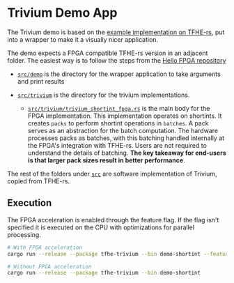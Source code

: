 # Trivium Demo App

The Trivium demo is based on the [example implementation on TFHE-rs](https://github.com/zama-ai/tfhe-rs/tree/main/apps/trivium), put into a wrapper to make it a visually nicer application.

The demo expects a FPGA compatible TFHE-rs version in an adjacent folder. The easiest way is to follow the steps from the [Hello FPGA repository](https://github.com/belfortlabs/hello-fpga)

- [`src/demo`](src/demo) is the directory for the wrapper application to take arguments and print results

- [`src/trivium`](src/trivium) is the directory for the trivium implementations.

  - [`src/trivium/trivium_shortint_fpga.rs`](src/trivium/trivium_shortint_fpga.rs) is the main body for the FPGA implementation. This implementation operates on shortints. It creates `packs` to perform shortint operations in `batches`. A pack serves as an abstraction for the batch computation. The hardware processes packs as batches, with this batching handled internally at the FPGA's integration with TFHE-rs. Users are not required to understand the details of batching. **The key takeaway for end-users is that larger pack sizes result in better performance**.

The rest of the folders under [`src`](src) are software implementation of Trivium, copied from TFHE-rs.

## Execution

The FPGA acceleration is enabled through the feature flag. If the flag isn't specified it is executed on the CPU with optimizations for parallel processing.

```bash
# With FPGA acceleration
cargo run --release --package tfhe-trivium --bin demo-shortint --features fpga

# Without FPGA acceleration
cargo run --release --package tfhe-trivium --bin demo-shortint
```
